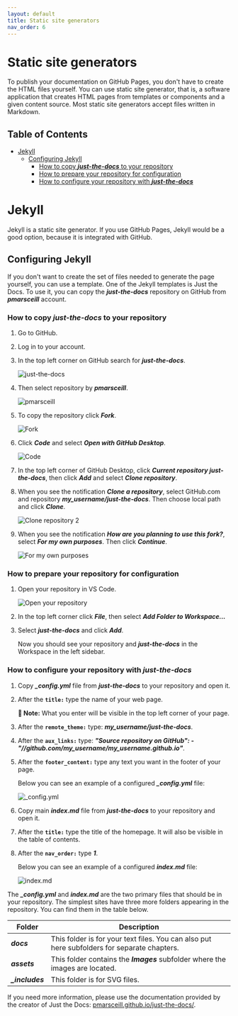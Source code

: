 ```yaml
---
layout: default
title: Static site generators
nav_order: 6
---
```



# Static site generators <!-- omit in toc -->

To publish your documentation on GitHub Pages, you don't have to create the HTML files yourself. You can use static site generator, that is, a software application that creates HTML pages from templates or components and a given content source. Most static site generators accept files written in Markdown. 

## Table of Contents <!-- omit in toc -->

- [Jekyll](#jekyll)
  - [Configuring Jekyll](#configuring-jekyll)
    - [How to copy ***just-the-docs*** to your repository](#how-to-copy-just-the-docs-to-your-repository)
    - [How to prepare your repository for configuration](#how-to-prepare-your-repository-for-configuration)
    - [How to configure your repository with ***just-the-docs***](#how-to-configure-your-repository-with-just-the-docs)

# Jekyll

Jekyll is a static site generator. If you use GitHub Pages, Jekyll would be a good option, because it is integrated with GitHub. 

## Configuring Jekyll

If you don't want to create the set of files needed to generate the page yourself, you can use a template. One of the Jekyll templates is Just the Docs. To use it, you can copy the ***just-the-docs*** repository on GitHub from ***pmarsceill*** account.

### How to copy ***just-the-docs*** to your repository  
  
1. Go to GitHub.
2. Log in to your account.
3. In the top left corner on GitHub search for ***just-the-docs***.

   ![just-the-docs](/assets/images/just-the-docs.png)

4. Then select repository by ***pmarsceill***.  

   ![pmarsceill](/assets/images/pmarsceill.png) 


5. To copy the repository click ***Fork***.  

   ![Fork](/assets/images/fork.png) 

6. Click ***Code*** and select ***Open with GitHub Desktop***.  

    ![Code](/assets/images/code2.png) 

7. In the top left corner of GitHub Desktop, click ***Current repository just-the-docs***, then click ***Add*** and select ***Clone repository***.


8. When you see the notification ***Clone a repository***, select GitHub.com and repository ***my_username/just-the-docs***. Then choose local path and click ***Clone***.

    ![Clone repository 2](/assets/images/zofia.png)

9.  When you see the notification ***How are you planning to use this fork?***, select ***For my own purposes***. Then click ***Continue***.

    ![For my own purposes](/assets/images/for.png)

### How to prepare your repository for configuration

1. Open your repository in VS Code.

    ![Open your repository](/assets/images/open.png) 

2. In the top left corner click ***File***, then select ***Add Folder to Workspace...***  


3. Select ***just-the-docs*** and click ***Add***. 
   


   Now you should see your repository and ***just-the-docs*** in the Workspace in the left sidebar.

### How to configure your repository with ***just-the-docs***

1. Copy ***_config.yml*** file from ***just-the-docs*** to your repository and open it.
2. After the **`title:`** type the name of your web page.  
   
   **📝 Note:** What you enter will be visible in the top left corner of your page.

3. After the **`remote_theme:`** type: ***my_username/just-the-docs***.

4. After the **`aux_links:`** type: ***"Source repository on GitHub": - "//github.com/my_username/my_username.github.io"***.
   


5. After the **`footer_content:`** type any text you want in the footer of your page.

   Below you can see an example of a configured ***_config.yml*** file:
   
   ![_config.yml](/assets/images/yml2.png)

6. Copy main ***index.md*** file from ***just-the-docs*** to your repository and open it.
7. After the **`title:`** type the title of the homepage. It will also be visible in the table of contents.
8. After the **`nav_order:`** type ***1***.

   Below you can see an example of a configured ***index.md*** file:

   ![index.md](/assets/images/index.png)

The ***_config.yml*** and ***index.md*** are the two primary files that should be in your repository. The simplest sites have three more folders appearing in the repository. You can find them in the table below.   
   
| Folder | Description |
| ------ | ----------- |
| ***docs***   | This folder is for your text files. You can also put here subfolders for separate chapters. |
| ***assets*** | This folder contains the ***Images*** subfolder where the images are located. |
| ***_includes*** |This folder is for SVG files. |



If you need more information, please use the documentation provided by the creator of Just the Docs: [pmarsceill.github.io/just-the-docs/](https://pmarsceill.github.io/just-the-docs/).


